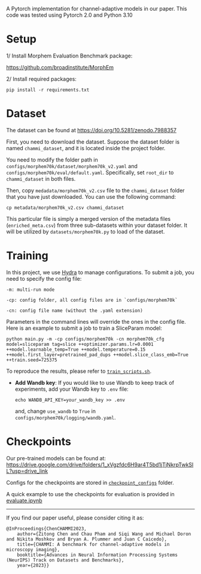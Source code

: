 A Pytorch implementation for channel-adaptive models in our paper. This code was tested using Pytorch 2.0 and Python 3.10


# Setup

1/ Install Morphem Evaluation Benchmark package: 

https://github.com/broadinstitute/MorphEm


2/ Install required packages:

`pip install -r requirements.txt`


# Dataset
The dataset can be found at https://doi.org/10.5281/zenodo.7988357

First, you need to download the dataset. 
Suppose the dataset folder is named `chammi_dataset`, and it is located inside the project folder.

You need to modify the folder path in `configs/morphem70k/dataset/morphem70k_v2.yaml` and `configs/morphem70k/eval/default.yaml`. 
Specifically, set `root_dir` to `chammi_dataset` in both files.


Then, copy `medadata/morphem70k_v2.csv` file to the `chammi_dataset` folder that you have just downloaded. You can use the following command: 

```
cp metadata/morphem70k_v2.csv chammi_dataset
```

This particular file is simply a merged version of the metadata files (`enriched_meta.csv`) from three sub-datasets within your dataset folder. It will be utilized by `datasets/morphem70k.py` to load of the dataset.


# Training

In this project, we use [Hydra](https://hydra.cc/) to manage configurations.
To submit a job, you need to specify the config file:

```
-m: multi-run mode

-cp: config folder, all config files are in `configs/morphem70k`

-cn: config file name (without the .yaml extension)
```

Parameters in the command lines will override the ones in the config file.
Here is an example to submit a job to train a SliceParam model:

```
python main.py -m -cp configs/morphem70k -cn morphem70k_cfg model=sliceparam tag=slice ++optimizer.params.lr=0.0001 ++model.learnable_temp=True ++model.temperature=0.15 ++model.first_layer=pretrained_pad_dups ++model.slice_class_emb=True ++train.seed=725375
```



To reproduce the results, please refer to [`train_scripts.sh`](https://github.com/chaudatascience/channel_adaptive_models/blob/main/train_scripts.sh).

- **Add Wandb key**: If you would like to use Wandb to keep track of experiments, add your Wandb key to `.env` file:

    `echo WANDB_API_KEY=your_wandb_key >> .env`

    and, change `use_wandb` to `True` in `configs/morphem70k/logging/wandb.yaml`.


# Checkpoints

Our pre-trained models can be found at: https://drive.google.com/drive/folders/1_xVgzfdc6H9ar4T5bd1jTjNkrpTwkSlL?usp=drive_link

Configs for the checkpoints are stored in [`checkpoint_configs`](https://github.com/chaudatascience/channel_adaptive_models/tree/main/checkpoint_configs) folder.

A quick example to use the checkpoints for evaluation is provided in [evaluate.ipynb](https://github.com/chaudatascience/channel_adaptive_models/blob/main/evaluate.ipynb)


---
If you find our paper useful, please consider citing it as:

```
@InProceedings{ChenCHAMMI2023,
    author={Zitong Chen and Chau Pham and Siqi Wang and Michael Doron and Nikita Moshkov and Bryan A. Plummer and Juan C Caicedo},
    title={CHAMMI: A benchmark for channel-adaptive models in microscopy imaging},
    booktitle={Advances in Neural Information Processing Systems (NeurIPS) Track on Datasets and Benchmarks},
    year={2023}}
```